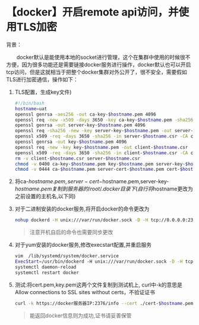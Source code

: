# 【docker】开启remote api访问，并使用TLS加密

背景：

　　docker默认是能使用本地的socket进行管理，这个在集群中使用的时候很不方便，因为很多功能还是需要链接docker服务进行操作，docker默认也可以开启tcp访问，但是这就相当于把整个docker集群对外公开了，很不安全，需要假如TLS进行加密通信，操作如下：

1. TLS配置，生成key文件)

    ```bash
    #!/bin/bash
    hostname=uat
    openssl genrsa -aes256 -out ca-key-$hostname.pem 4096
    openssl req -new -x509 -days 3650 -key ca-key-$hostname.pem -sha256 -out ca-$hostname.pem
    openssl genrsa -out server-key-$hostname.pem 4096
    openssl req -sha256 -new -key server-key-$hostname.pem -out server-$hostname.csr
    openssl x509 -req -days 3650 -sha256 -in server-$hostname.csr -CA ca-$hostname.pem -CAkey ca-key-$hostname.pem -CAcreateserial -out server-cert-$hostname.pem
    openssl genrsa -out key-$hostname.pem 4096
    openssl req -new -key key-$hostname.pem -out client-$hostname.csr
    openssl x509 -req -days 3650 -sha256 -in client-$hostname.csr -CA ca-$hostname.pem -CAkey ca-key-$hostname.pem -CAcreateserial -out cert-$hostname.pem
    rm -v client-$hostname.csr server-$hostname.csr
    chmod -v 0400 ca-key-$hostname.pem key-$hostname.pem server-key-$hostname.pem
    chmod -v 0444 ca-$hostname.pem server-cert-$hostname.pem cert-$hostname.pem
    ```

2. 将ca-$hostname.pem,server-cert-$hostname.pem,server-key-$hostname.pem复制到服务器的/root/.docker目录下(自行将$hostname更改为之前设置的主机名,以下同)

3. 对于二进制安装的docker服务,将开启docker的命令更改为

    ```bash
    nohup dockerd -H unix:///var/run/docker.sock -D -H tcp://0.0.0.0:2376 --tlsverify --tlscacert=/root/.docker/ca-$hostname.pem -- tlscert=/root/.docker/server-cert-$hostname.pem --tlskey=/root/.docker/server-key-$hostname.pem &
    ```
    
    > 注意开机自启的命令也需要同步更改
    
4. 对于yum安装的docker服务,修改execstart配置,并重启服务

    ```bash
    vim  /lib/systemd/system/docker.service
    ExecStart=/usr/bin/dockerd -H unix:///var/run/docker.sock -D -H tcp://0.0.0.0:2376 --tlsverify --tlscacert=/root/.docker/ca-$hostname.pem --tlscert=/root/.docker/server-cert-$hostname.pem --tlskey=/root/.docker/server-key-$hostname.pem
    systemctl daemon-reload
    systemctl restart docker
    ```

5. 测试:将cert.pem,key.pem这两个文件复制到测试机上, curl中-k的意思是Allow connections to SSL sites without certs，不验证证书

    ```bash
    curl -k https://docker服务器IP:2376/info --cert ./cert-$hostname.pem --key ./key-$hostname.pem
    ```

    > 能返回docker信息则为成功,证书请妥善保管

